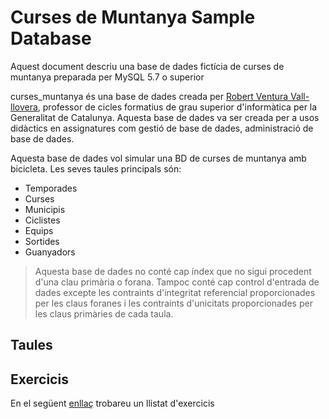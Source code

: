 # Curses de Muntanya Sample Database

Aquest document descriu una base de dades fictícia de curses de muntanya preparada per MySQL 5.7 o superior

curses_muntanya és una base de dades creada per [Robert Ventura Vall-llovera](https://www.linkedin.com/in/robertvallllovera/ "Perfil LinkedIn Robert Ventura Vall-llovera"), professor de cicles formatius de grau superior d'informàtica per la Generalitat de Catalunya.
Aquesta base de dades va ser creada per a usos didàctics en assignatures com gestió de base de dades, administració de base de dades.

Aquesta base de dades vol simular una BD de curses de muntanya amb bicicleta. Les seves taules principals són:

* Temporades
* Curses
* Municipis
* Ciclistes
* Equips 
* Sortides
* Guanyadors

> Aquesta base de dades no conté cap índex que no sigui procedent d'una clau primària o forana.
> Tampoc conté cap control d'entrada de dades excepte les contraints d'integritat referencial proporcionades per les claus foranes i les contraints d'unicitats proporcionades per les claus primàries de cada taula.

## Taules

## Exercicis

En el següent [enllaç](exercicis.md) trobareu un llistat d'exercicis
